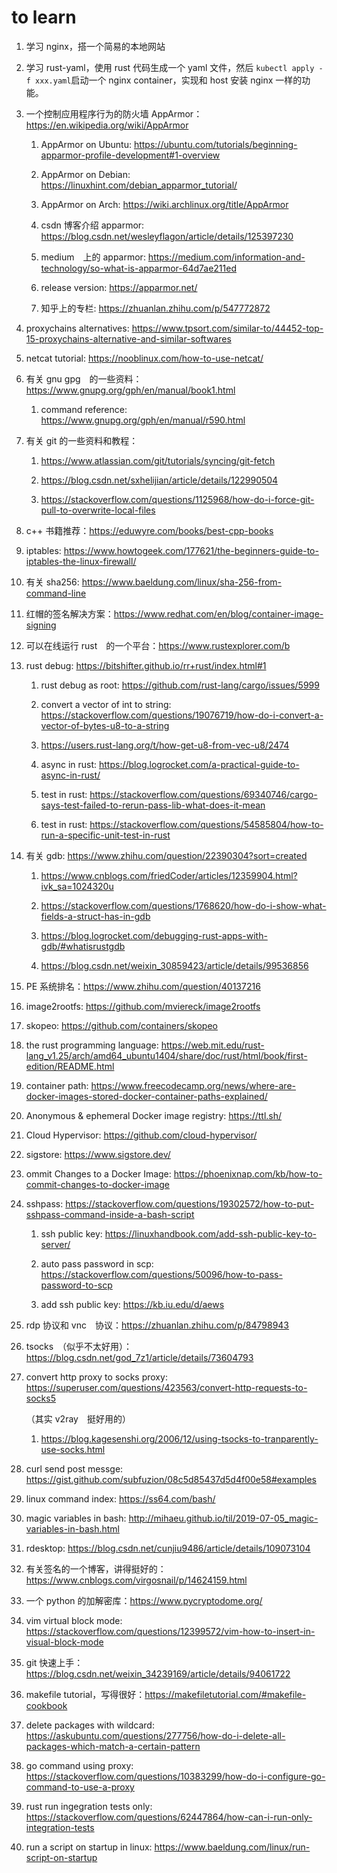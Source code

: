 # to learn

1. 学习 nginx，搭一个简易的本地网站

1. 学习 rust-yaml，使用 rust 代码生成一个 yaml 文件，然后 `kubectl apply -f xxx.yaml`启动一个 nginx container，实现和 host 安装 nginx 一样的功能。

1. 一个控制应用程序行为的防火墙 AppArmor：<https://en.wikipedia.org/wiki/AppArmor>

    1. AppArmor on Ubuntu: <https://ubuntu.com/tutorials/beginning-apparmor-profile-development#1-overview>

    1. AppArmor on Debian: <https://linuxhint.com/debian_apparmor_tutorial/>

    1. AppArmor on Arch: <https://wiki.archlinux.org/title/AppArmor>

    1. csdn 博客介绍 apparmor: <https://blog.csdn.net/wesleyflagon/article/details/125397230>

    1. medium　上的 apparmor: <https://medium.com/information-and-technology/so-what-is-apparmor-64d7ae211ed>

    1. release version: <https://apparmor.net/>

    1. 知乎上的专栏: <https://zhuanlan.zhihu.com/p/547772872>

1. proxychains alternatives: <https://www.tpsort.com/similar-to/44452-top-15-proxychains-alternative-and-similar-softwares>

1. netcat tutorial: <https://nooblinux.com/how-to-use-netcat/>

1. 有关 gnu gpg　的一些资料：<https://www.gnupg.org/gph/en/manual/book1.html>

    1. command reference: <https://www.gnupg.org/gph/en/manual/r590.html>

1. 有关 git 的一些资料和教程：

    1. <https://www.atlassian.com/git/tutorials/syncing/git-fetch>

    1. <https://blog.csdn.net/sxhelijian/article/details/122990504>

    1. <https://stackoverflow.com/questions/1125968/how-do-i-force-git-pull-to-overwrite-local-files>


1. c++ 书籍推荐：<https://eduwyre.com/books/best-cpp-books>

1. iptables: <https://www.howtogeek.com/177621/the-beginners-guide-to-iptables-the-linux-firewall/>

1. 有关 sha256: <https://www.baeldung.com/linux/sha-256-from-command-line>

1. 红帽的签名解决方案：<https://www.redhat.com/en/blog/container-image-signing>

1. 可以在线运行 rust　的一个平台：<https://www.rustexplorer.com/b>

1. rust debug: <https://bitshifter.github.io/rr+rust/index.html#1>

    1. rust debug as root: <https://github.com/rust-lang/cargo/issues/5999>

    1. convert a vector of int to string: <https://stackoverflow.com/questions/19076719/how-do-i-convert-a-vector-of-bytes-u8-to-a-string>

    1. <https://users.rust-lang.org/t/how-get-u8-from-vec-u8/2474>

    1. async in rust: <https://blog.logrocket.com/a-practical-guide-to-async-in-rust/>

    1. test in rust: <https://stackoverflow.com/questions/69340746/cargo-says-test-failed-to-rerun-pass-lib-what-does-it-mean>

    1. test in rust: <https://stackoverflow.com/questions/54585804/how-to-run-a-specific-unit-test-in-rust>

1. 有关 gdb: <https://www.zhihu.com/question/22390304?sort=created>

    1. <https://www.cnblogs.com/friedCoder/articles/12359904.html?ivk_sa=1024320u>

    1. <https://stackoverflow.com/questions/1768620/how-do-i-show-what-fields-a-struct-has-in-gdb>

    1. <https://blog.logrocket.com/debugging-rust-apps-with-gdb/#whatisrustgdb>

    1. <https://blog.csdn.net/weixin_30859423/article/details/99536856>

1. PE 系统排名：<https://www.zhihu.com/question/40137216>

1. image2rootfs: <https://github.com/mviereck/image2rootfs>

1. skopeo: <https://github.com/containers/skopeo>

1. the rust programming language: <https://web.mit.edu/rust-lang_v1.25/arch/amd64_ubuntu1404/share/doc/rust/html/book/first-edition/README.html>

1. container path: <https://www.freecodecamp.org/news/where-are-docker-images-stored-docker-container-paths-explained/>

1. Anonymous & ephemeral Docker image registry: <https://ttl.sh/>

1. Cloud Hypervisor: <https://github.com/cloud-hypervisor/>

1. sigstore: <https://www.sigstore.dev/>

1. ommit Changes to a Docker Image: <https://phoenixnap.com/kb/how-to-commit-changes-to-docker-image>

1. sshpass: <https://stackoverflow.com/questions/19302572/how-to-put-sshpass-command-inside-a-bash-script>

    1. ssh public key: <https://linuxhandbook.com/add-ssh-public-key-to-server/>

    1. auto pass password in scp: <https://stackoverflow.com/questions/50096/how-to-pass-password-to-scp>

    1. add ssh public key: <https://kb.iu.edu/d/aews>

1. rdp 协议和 vnc　协议：<https://zhuanlan.zhihu.com/p/84798943>

1. tsocks　（似乎不太好用）：<https://blog.csdn.net/god_7z1/article/details/73604793>

1. convert http proxy to socks proxy: <https://superuser.com/questions/423563/convert-http-requests-to-socks5>

    （其实 v2ray　挺好用的）

    1. <https://blog.kagesenshi.org/2006/12/using-tsocks-to-tranparently-use-socks.html>

1. curl send post messge: <https://gist.github.com/subfuzion/08c5d85437d5d4f00e58#examples>

1. linux command index: <https://ss64.com/bash/>

1. magic variables in bash: <http://mihaeu.github.io/til/2019-07-05_magic-variables-in-bash.html>

1. rdesktop: <https://blog.csdn.net/cunjiu9486/article/details/109073104>

1. 有关签名的一个博客，讲得挺好的：<https://www.cnblogs.com/virgosnail/p/14624159.html>

1. 一个 python 的加解密库：<https://www.pycryptodome.org/>

1. vim virtual block mode: <https://stackoverflow.com/questions/12399572/vim-how-to-insert-in-visual-block-mode>

1. git 快速上手：<https://blog.csdn.net/weixin_34239169/article/details/94061722>

1. makefile tutorial，写得很好：<https://makefiletutorial.com/#makefile-cookbook>

1. delete packages with wildcard: <https://askubuntu.com/questions/277756/how-do-i-delete-all-packages-which-match-a-certain-pattern>

1. go command using proxy: <https://stackoverflow.com/questions/10383299/how-do-i-configure-go-command-to-use-a-proxy>

1. rust run ingegration tests only: <https://stackoverflow.com/questions/62447864/how-can-i-run-only-integration-tests>

1. run a script on startup in linux: <https://www.baeldung.com/linux/run-script-on-startup>